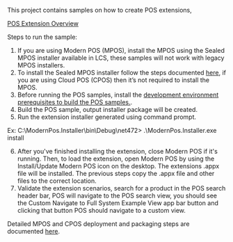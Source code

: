 This project contains samples on how to create POS extensions, 

[POS Extension Overview](https://docs.microsoft.com/en-us/dynamics365/commerce/dev-itpro/pos-extension/pos-extension-getting-started)

Steps to run the sample:

1.	If you are using Modern POS (MPOS), install the MPOS using the Sealed MPOS installer available in LCS, these samples will not work with legacy MPOS installers.
2.	To install the Sealed MPOS installer follow the steps documented [here]( https://docs.microsoft.com/en-us/dynamics365/commerce/dev-itpro/enhanced-mass-deployment#modern-pos), if you are using Cloud POS (CPOS) then it’s not required to install the MPOS.
3.	Before running the POS samples, install the [development environment prerequisites to build the POS samples.](https://docs.microsoft.com/en-us/dynamics365/commerce/dev-itpro/pos-extension/pos-extension-getting-started#prerequisites).
4.	Build the POS sample, output installer package will be created.
5.	Run the extension installer generated using command prompt.

   Ex: C:\ModernPos.Installer\bin\Debug\net472> .\ModernPos.Installer.exe install

6.	After you've finished installing the extension, close Modern POS if it's running. Then, to load the extension, open Modern POS by using the Install/Update Modern POS icon on the desktop. The extensions .appx file will be installed. The previous steps copy the .appx file and other files to the correct location.
7.	Validate the extension scenarios, search for a product in the POS search header bar, POS will navigate to the POS search view, you should see the Custom Navigate to Full System Example View app bar button and clicking that button POS should navigate to a custom view.

Detailed MPOS and CPOS deployment and packaging steps are documented [here]( https://docs.microsoft.com/en-us/dynamics365/commerce/dev-itpro/pos-extension/mpos-extension-packaging). 

